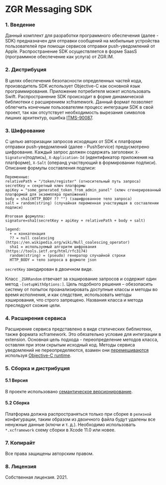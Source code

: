# ZGR Messaging SDK
### 1. Введение
Данный комплект для разработки программного обеспечения (далее - SDK) предназначен для отправки сообщений на мобильные устройства пользователей при помощи сервисов отправки push-уведомлений от Apple. Распространение SDK осуществляется в форме SaasS (программное обеспечение как услуга) от ZGR.IM.

### 2. Дистрибуция
В целях обеспечения безопасности определенных частей кода, производитель SDK использует Objective-C как основной язык программирования. Приложение потребителя может использовать Swift. Распространение SDK происходит в форме динамической библиотеки с расширением xcframework. Данный формат позволяет облегчить конечным пользователям процесс интеграции SDK в свой проект, так как отсутствует необходимость вырезания символов лишних архитектур, ошибка  [ITMS-90087](http://www.openradar.me/radar?id=6409498411401216).

### 3. Шифрование
С целью авторизации запросов исходящих от SDK к платформе отправки push-уведомлений (далее - PushService) предусмотрено шифрование. Каждый запрос должен содержать заголовки: `X-Signature`(подпись), `X-Application-Id` (идентификатор приложения на платформе), `X-Salt` (операнд участвующий в формировании подписи). Описание формулы составления подписи:

```
Переменные:
relativePath = "/token/register" (относительный путь запроса)
secretKey = секретный ключ платформы				
apiKey = "some_generated_token_from_admin_panel" (ключ сгенерированный платформой для экземпляра приложения) 
body = sha1(HTTP_BODY ?? "") (зашифрованное тело запроса)
salt = random(string) (случайная переменная участвующая в составлении подписи)

Итоговая формупла:
signature=sha1(secretKey + apiKey + relativePath + body + salt)

legend:
  + = конкатенация
  ?? = null coalescing (https://en.wikipedia.org/wiki/Null_coalescing_operator)
  sha1 = используемый алгоритм шифрования (https://tools.ietf.org/html/rfc3174)
  random(string) = (pseudo) генератор случайной строки
  HTTP_BODY = тело запроса в формате json
```

`secretKey` закодирован в двоичном виде.

Класс `_ZGRRandom` отвечает за хэширование запросов и содержит один метод `-[setupWithOptions:]`. Цель подобного решения – обезопасить систему от попыток проанализировать доступные классы и методы во время исполнения, и как следствие, использовать методы хэширования, что строго запрещено. Названия класса и метода преследуют схожие цели.

### 4. Расширения сервиса
Расширение сервиса представлено в виде статических библиотеки, также формата xcframework. Это обязательно условие для интеграции в extension. Основная цель подхода - переопределение методов класса, оставляя при этом скрытым исходный код. Методы сервиса уведомлений не переопределяются, взамен они [перемешиваются](https://en.wikipedia.org/wiki/Monkey_patch) используя [Objective-C runtime](https://nshipster.com/method-swizzling/).

### 5. Сборка и дистрибуция
#### 5.1 Версия
В проекте использовано [семантическое версионирование](https://semver.org).

#### 5.2 Сборка
Платформа должна распространяться только при сборке в `релизной` конфигурации, таким образом из двоичного файла будут удалены все ненужные данные (ключи и т. д.). Необходимо использовать `*.xcframework` схему сборки в Xcode 11.0 или новее.

### 7. Копирайт
Все права защищены авторским правом.

### 8. Лицензия
Cобственная лицензия. 2021.
